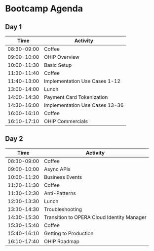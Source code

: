 # Bootcamp Agenda

## Day 1

|Time       |Activity                      |
|-----------|------------------------------|
|08:30-09:00|Coffee                        |
|09:00-10:00|OHIP Overview                 |
|10:00-11:30|Basic Setup                   |
|11:30-11:40|Coffee                        |
|11:40-13:00|Implementation Use Cases 1-12 |
|13:00-14:00|Lunch                         |
|14:00-14:30|Payment Card Tokenization     |
|14:30-16:00|Implementation Use Cases 13-36|
|16:00-16:10|Coffee                        |
|16:10-17:10|OHIP Commercials              |

## Day 2

|Time       |Activity                                  |
|-----------|------------------------------------------|
|08:30-09:00|Coffee                                    |
|09:00-10:00|Async APIs                                |
|10:00-11:20|Business Events                           |
|11:20-11:30|Coffee                                    |
|11:30-12:30|Anti-Patterns                             |
|12:30-13:30|Lunch                                     |
|13:30-14:30|Troubleshooting                           |
|14:30-15:30|Transition to OPERA Cloud Identity Manager|
|15:30-15:40|Coffee                                    |
|15:40-16:10|Getting to Production                     |
|16:10-17:40|OHIP Roadmap                              |
